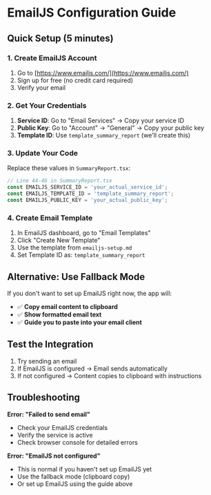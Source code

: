 # EmailJS Configuration Guide

## Quick Setup (5 minutes)

### 1. Create EmailJS Account
1. Go to [https://www.emailjs.com/](https://www.emailjs.com/)
2. Sign up for free (no credit card required)
3. Verify your email

### 2. Get Your Credentials
1. **Service ID**: Go to "Email Services" → Copy your service ID
2. **Public Key**: Go to "Account" → "General" → Copy your public key
3. **Template ID**: Use `template_summary_report` (we'll create this)

### 3. Update Your Code
Replace these values in `SummaryReport.tsx`:

```typescript
// Line 44-46 in SummaryReport.tsx
const EMAILJS_SERVICE_ID = 'your_actual_service_id';
const EMAILJS_TEMPLATE_ID = 'template_summary_report';
const EMAILJS_PUBLIC_KEY = 'your_actual_public_key';
```

### 4. Create Email Template
1. In EmailJS dashboard, go to "Email Templates"
2. Click "Create New Template"
3. Use the template from `emailjs-setup.md`
4. Set Template ID as: `template_summary_report`

## Alternative: Use Fallback Mode

If you don't want to set up EmailJS right now, the app will:
- ✅ **Copy email content to clipboard**
- ✅ **Show formatted email text**
- ✅ **Guide you to paste into your email client**

## Test the Integration

1. Try sending an email
2. If EmailJS is configured → Email sends automatically
3. If not configured → Content copies to clipboard with instructions

## Troubleshooting

**Error: "Failed to send email"**
- Check your EmailJS credentials
- Verify the service is active
- Check browser console for detailed errors

**Error: "EmailJS not configured"**
- This is normal if you haven't set up EmailJS yet
- Use the fallback mode (clipboard copy)
- Or set up EmailJS using the guide above
